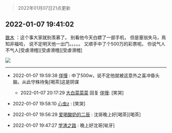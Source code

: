 > 2022年01月07日21点更新
<link rel="stylesheet" href="https://cdn.jsdelivr.net/gh/taotie6/sampleJSON@main/css/photo_show.css">
<meta name="referrer" content="no-referrer" />


 ## 2022-01-07 19:41:02 

 [㪚木](https://www.coolapk.com/feed/32664197?shareKey=ZGQyZWI5NzQ5M2VhNjFkODJjNWY~) ：这个事大家就别羡慕了。
别看他今天白嫖了一部手机，
但是塞翁失马，焉知非福哈，
说不定明天他一出门。。。。。
又顺手中了个500万的彩票呢。
你说气人不气人[受虐滑稽][受虐滑稽][受虐滑稽] 

<div class="album">
<img class="img-item" src="https://image.coolapk.com/feed/2020/0326/15/2734062_60f0e545_7021_5362@300x300.gif" />
</div>

 ------- 

- 2022-01-07 19:59:38 [佯慢](uid=888105) : 中了500w，说不定他就被这意外之喜冲昏头脑，从此守株待兔[喝茶]这是阴谋 

    - 2022-01-07 20:17:29 [大白菜菜菜](uid=2081020) 回复 [佯慢](uid=888105): [笑哭] 

- 2022-01-07 19:58:10 [心虫z](uid=151532) : [笑哭] 

- 2022-01-07 19:56:29 [爱喝酸奶的二辰](uid=3820286) : 沈哥晚上好[喝茶][喝茶] 

- 2022-01-07 19:47:27 [学渣之路](uid=935369) : 晚上好沈哥[呲牙] 

